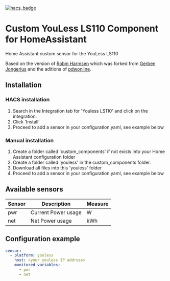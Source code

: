 [![hacs_badge](https://img.shields.io/badge/HACS-Default-orange.svg)](https://github.com/custom-components/hacs)  
# Custom YouLess LS110 Component for HomeAssistant
Home Assistant custom sensor for the YouLess LS110

Based on the version of [Robin Harmsen](https://github.com/reharmsen/hass-youless-component) which was forked from [Gerben Jongerius](https://bitbucket.org/jongsoftdev/youless) and the aditions of [pdwonline](https://github.com/pdwonline/youless).

## Installation
### HACS installation
1) Search in the Integration tab for 'Youless LS110' and click on the integration.
2) Click 'Install'
3) Proceed to add a sensor in your configuration.yaml, see example below

### Manual installation
1) Create a folder called 'custom_components' if not exists into your Home Assistant configuration folder
2) Create a folder called 'youless' in the custom_components folder. 
3) Download all files into this 'youless' folder
4) Proceed to add a sensor in your configuration.yaml, see example below

## Available sensors

 Sensor | Description | Measure
  --- | --- | --- 
  pwr | Current Power usage | W 
  net | Net Power usage | kWh 


## Configuration example

```yaml
sensor:
  - platform: youless
    host: <your youless IP address>
    monitored_variables:
      - pwr
      - net
```

